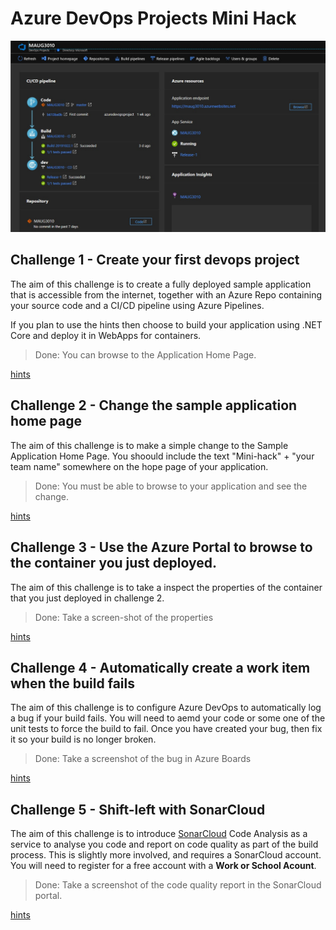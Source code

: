 # Azure DevOps Projects Mini Hack

![DevOps Projects Header](images/devops-projects-header.jpg)

## Challenge 1 - Create your first devops project
The aim of this challenge is to create a fully deployed sample application that is accessible from the internet, together with an Azure Repo containing your source code and a CI/CD pipeline using Azure Pipelines.

If you plan to use the hints then choose to build your application using .NET Core and deploy it in WebApps for containers.

> Done: You can browse to the Application Home Page. 

[hints](hints/devops-challenge1-hints.md)

## Challenge 2 - Change the sample application home page
The aim of this challenge is to make a simple change to the Sample Application Home Page.  You shoould include the text "Mini-hack" + "your team name" somewhere on the hope page of your application. 

> Done: You must be able to browse to your application and see the change.

[hints](hints/devops-challenge2-hints.md)

## Challenge 3 - Use the Azure Portal to browse to the container you just deployed.
The aim of this challenge is to take a inspect the properties of the container that you just deployed in challenge 2. 

> Done: Take a screen-shot of the properties

[hints](hints/devops-challenge3-hints.md)

## Challenge 4 - Automatically create a work item when the build fails
The aim of this challenge is to configure Azure DevOps to automatically log a bug if your build fails.  You will need to aemd your code or some one of the unit tests to force the build to fail. Once you have created your bug, then fix it so your build is no longer broken.

> Done: Take a screenshot of the bug in Azure Boards

[hints](hints/devops-challenge4-hints.md)

## Challenge 5 - Shift-left with SonarCloud
The aim of this challenge is to introduce [SonarCloud](https://sonarcloud.io/about) Code Analysis as a service to analyse you code and report on code quality as part of the build process.  This is slightly more involved, and requires a SonarCloud account.  You will need to register for a free account with a **Work or School Acount**.  

> Done: Take a screenshot of the code quality report in the SonarCloud portal.

[hints](hints/devops-challenge5-hints.md)
